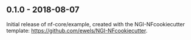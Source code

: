 
## 0.1.0 - 2018-08-07
Initial release of nf-core/example, created with the NGI-NFcookiecutter template: https://github.com/ewels/NGI-NFcookiecutter.
